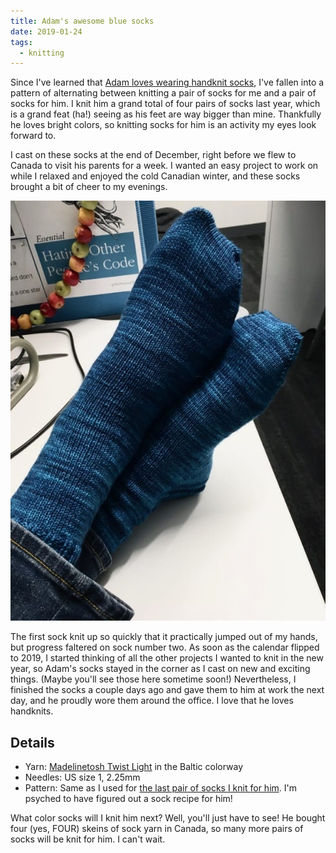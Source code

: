 ```yaml
---
title: Adam's awesome blue socks
date: 2019-01-24
tags:
  - knitting
---
```


Since I've learned that [Adam loves wearing handknit socks](/posts/blueberry-socks), I've fallen into a pattern of alternating between knitting a pair of socks for me and a pair of socks for him. I knit him a grand total of four pairs of socks last year, which is a grand feat (ha!) seeing as his feet are way bigger than mine. Thankfully he loves bright colors, so knitting socks for him is an activity my eyes look forward to.

I cast on these socks at the end of December, right before we flew to Canada to visit his parents for a week. I wanted an easy project to work on while I relaxed and enjoyed the cold Canadian winter, and these socks brought a bit of cheer to my evenings.

![Blue hand-knit socks on the feet of the author's boyfriend.](./images/blue-socks.jpg)

The first sock knit up so quickly that it practically jumped out of my hands, but progress faltered on sock number two. As soon as the calendar flipped to 2019, I started thinking of all the other projects I wanted to knit in the new year, so Adam's socks stayed in the corner as I cast on new and exciting things. (Maybe you'll see those here sometime soon!) Nevertheless, I finished the socks a couple days ago and gave them to him at work the next day, and he proudly wore them around the office. I love that he loves handknits.

## Details

- Yarn: [Madelinetosh Twist Light](https://madelinetosh.com/collections/twist-light-solid) in the Baltic colorway
- Needles: US size 1, 2.25mm
- Pattern: Same as I used for [the last pair of socks I knit for him](/posts/blueberry-socks). I'm psyched to have figured out a sock recipe for him!

What color socks will I knit him next? Well, you'll just have to see! He bought four (yes, FOUR) skeins of sock yarn in Canada, so many more pairs of socks will be knit for him. I can't wait.
